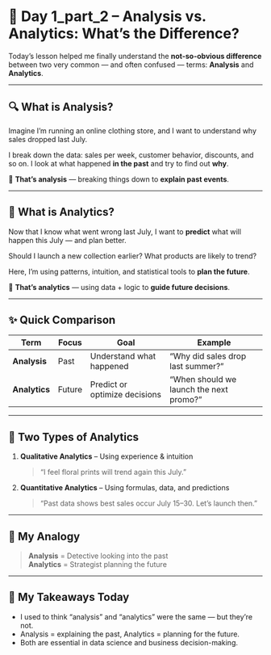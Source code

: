 # 📘 Day 1_part_2 – Analysis vs. Analytics: What’s the Difference?

Today’s lesson helped me finally understand the **not-so-obvious difference** between two very common — and often confused — terms: **Analysis** and **Analytics**.

---

## 🔍 What is Analysis?

Imagine I’m running an online clothing store, and I want to understand why sales dropped last July.

I break down the data: sales per week, customer behavior, discounts, and so on. I look at what happened **in the past** and try to find out **why**.

🎯 **That’s analysis** — breaking things down to **explain past events**.

---

## 🔮 What is Analytics?

Now that I know what went wrong last July, I want to **predict** what will happen this July — and plan better.

Should I launch a new collection earlier? What products are likely to trend?

Here, I’m using patterns, intuition, and statistical tools to **plan the future**.

🎯 **That’s analytics** — using data + logic to **guide future decisions**.

---

## ✨ Quick Comparison

| Term         | Focus       | Goal                             | Example                                  |
|--------------|-------------|----------------------------------|------------------------------------------|
| **Analysis** | Past         | Understand what happened         | “Why did sales drop last summer?”        |
| **Analytics**| Future       | Predict or optimize decisions   | “When should we launch the next promo?”  |

---

## 🧠 Two Types of Analytics

1. **Qualitative Analytics** – Using experience & intuition  
   > “I feel floral prints will trend again this July.”

2. **Quantitative Analytics** – Using formulas, data, and predictions  
   > “Past data shows best sales occur July 15–30. Let’s launch then.”

---

## 🧩 My Analogy

> **Analysis** = Detective looking into the past  
> **Analytics** = Strategist planning the future

---

## 📌 My Takeaways Today

- I used to think “analysis” and “analytics” were the same — but they’re not.
- Analysis = explaining the past, Analytics = planning for the future.
- Both are essential in data science and business decision-making.


